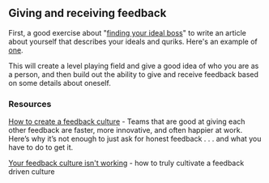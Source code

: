 ## Giving and receiving feedback

First, a good exercise about "[finding your ideal boss](https://medium.com/s/story/how-to-identify-your-ideal-boss-fd6bf03ead5f)" to write an article about yourself that describes your ideals and quriks.  Here's an example of [one](https://docs.google.com/document/d/1ScegJ05KSpKpF66TAmK-ir8-zHdrD2MbFJaMGf0CGfI/edit).

This will create a level playing field and give a good idea of who you are as a person, and then build out the ability to give and receive feedback based on some details about oneself.

### Resources

[How to create a feedback culture](https://medium.dave-bailey.com/how-to-create-a-feedback-culture-6ba43db875dd) - Teams that are good at giving each other feedback are faster, more innovative, and often happier at work. Here’s why it’s not enough to just ask for honest feedback . . . and what you have to do to get it.    

[Your feedback culture isn't working](https://hackernoon.com/your-feedback-culture-isnt-working-711d723d3aa2) - how to truly cultivate a feedback driven culture